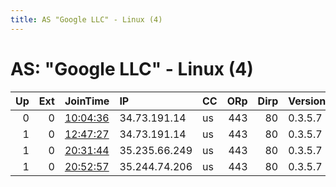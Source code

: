 ```yaml
---
title: AS "Google LLC" - Linux (4)
---
```


# AS: "Google LLC" - Linux (4)

|   Up |   Ext | JoinTime                                                                                            | IP            | CC   |   ORp |   Dirp | Version   | Contact                   | Nickname        |   eFamMembers |
|-----:|------:|:----------------------------------------------------------------------------------------------------|:--------------|:-----|------:|-------:|:----------|:--------------------------|:----------------|--------------:|
|    0 |     0 | [10:04:36](https://metrics.torproject.org/rs.html#details/7EE00F8B400FF81BDA39FF868B0BC9C3B9DB503C) | 34.73.191.14  | us   |   443 |     80 | 0.3.5.7   | samantharsauer@gmail.com  | greeneggsandham |             1 |
|    1 |     0 | [12:47:27](https://metrics.torproject.org/rs.html#details/861A3FB30BD877E3DD143F521CDAD7A3D95BB3A5) | 34.73.191.14  | us   |   443 |     80 | 0.3.5.7   | samantharsauer@gmail.com  | greeneggsandham |             1 |
|    1 |     0 | [20:31:44](https://metrics.torproject.org/rs.html#details/96B123AE658FC59289504BE6351412FAE0B66596) | 35.235.66.249 | us   |   443 |     80 | 0.3.5.7   | https://www.pornhub.com/m | aducknamedjanet |             1 |
|    1 |     0 | [20:52:57](https://metrics.torproject.org/rs.html#details/42CC53B5A5A667DDFB419D743187E16E41959B17) | 35.244.74.206 | us   |   443 |     80 | 0.3.5.7   | https://www.pornhub.com/m | commodiusvicus  |             1 |
